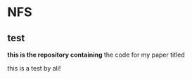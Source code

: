 # NFS

## test

__this is the repository containing__ the code for my paper titled

this is a test by ali!